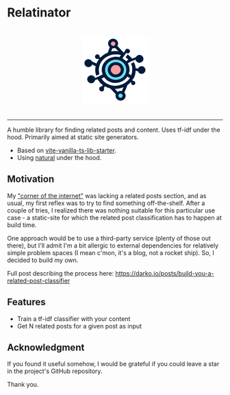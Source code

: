 # Relatinator


<div style="display: flex; align-items: center; justify-content: center; padding: 20px;">
  <?xml version="1.0" encoding="UTF-8" standalone="no"?>
<!DOCTYPE svg PUBLIC "-//W3C//DTD SVG 1.1//EN" "http://www.w3.org/Graphics/SVG/1.1/DTD/svg11.dtd">
<svg xmlns="http://www.w3.org/2000/svg" width="160px" height="160px" version="1.1" viewBox="0.00 0.00 326.00 333.00">
<g stroke-width="2.00" fill="none" stroke-linecap="butt">
<path stroke="#808d9e" vector-effect="non-scaling-stroke" d="
  M 208.13 271.41
  C 214.36 259.52 218.43 249.13 223.32 235.85
  A 1.50 1.49 -6.6 0 1 223.90 235.12
  Q 232.39 229.49 239.20 221.89
  A 0.79 0.78 -57.1 0 1 240.09 221.69
  C 241.58 222.33 242.04 223.47 241.92 225.18
  C 241.48 231.31 245.85 235.59 251.73 235.58
  C 264.14 235.54 265.55 215.17 251.08 216.01
  Q 250.57 216.04 250.22 215.66
  L 246.79 211.96
  Q 246.47 211.62 246.80 211.28
  C 255.35 202.67 260.64 188.22 262.20 176.75
  Q 262.90 171.60 263.42 166.31
  A 0.34 0.33 7.1 0 1 263.81 166.01
  L 274.19 167.84
  Q 274.70 167.93 274.89 168.42
  C 280.62 183.77 299.78 185.44 308.36 171.65
  C 314.88 161.16 308.26 147.60 297.11 144.69
  C 287.73 142.24 279.10 146.72 275.39 155.68
  Q 275.18 156.19 274.64 156.06
  L 263.97 153.45
  Q 263.38 153.30 263.34 152.70
  Q 262.19 138.17 255.26 125.42
  Q 254.84 124.65 254.07 125.06
  L 241.03 132.09
  Q 240.73 132.25 240.93 132.53
  Q 243.53 136.16 244.77 141.25
  Q 250.51 164.78 242.17 187.62
  A 0.58 0.58 0.0 0 1 241.33 187.92
  L 229.99 181.00
  Q 229.50 180.70 229.73 180.17
  C 237.19 162.61 233.46 145.80 225.33 129.88
  Q 225.21 129.65 225.43 129.51
  Q 242.90 118.58 262.54 112.44
  Q 263.02 112.29 263.18 112.76
  C 267.35 124.74 279.21 130.79 291.08 125.09
  C 300.75 120.46 304.11 108.66 298.65 99.61
  C 293.18 90.56 282.04 86.73 272.55 92.04
  C 268.21 94.47 266.71 97.10 263.85 100.93
  Q 263.52 101.36 263.00 101.47
  Q 254.51 103.35 247.26 108.13
  A 0.66 0.65 57.0 0 1 246.34 107.93
  Q 245.09 105.93 243.38 104.12
  Q 235.19 95.49 225.74 87.85
  A 1.00 1.00 0.0 0 0 224.30 88.04
  L 215.16 100.47
  A 0.67 0.67 0.0 0 0 215.34 101.43
  Q 221.88 105.69 227.04 111.56
  A 1.31 1.31 0.0 0 1 226.84 113.47
  L 217.94 120.12
  Q 217.50 120.44 217.12 120.06
  C 211.48 114.49 206.59 109.99 199.48 106.93
  Q 198.99 106.72 199.26 106.26
  Q 207.46 92.65 217.07 80.01
  Q 217.39 79.60 217.83 79.86
  C 224.52 83.88 234.79 80.42 235.50 72.26
  C 236.63 59.08 217.25 54.43 212.66 67.06
  Q 212.20 68.33 211.82 69.65
  C 211.01 72.42 208.21 75.40 206.36 77.45
  A 1.31 1.31 0.0 0 1 204.43 77.48
  L 174.38 45.96
  Q 173.96 45.52 174.32 45.04
  Q 178.62 39.15 177.77 32.24
  C 176.10 18.79 165.58 10.73 152.43 11.14
  C 139.45 11.55 128.29 22.55 129.80 36.00
  Q 130.78 44.77 137.21 51.54
  Q 137.55 51.90 137.38 52.36
  L 128.50 77.59
  A 2.46 2.44 -89.9 0 1 127.01 79.09
  C 113.57 83.90 102.18 92.58 92.13 102.65
  Q 91.77 103.01 91.40 102.67
  L 87.87 99.44
  Q 87.52 99.12 87.62 98.66
  C 89.61 89.42 80.34 84.77 72.74 87.81
  C 59.84 92.98 67.19 113.23 80.99 107.75
  A 0.72 0.71 -30.8 0 1 81.80 107.95
  L 84.20 110.73
  A 0.72 0.72 0.0 0 1 84.26 111.61
  C 79.04 119.35 75.95 123.66 73.27 130.87
  Q 73.11 131.32 72.66 131.12
  L 51.17 121.40
  A 0.90 0.85 -1.5 0 1 50.76 121.03
  C 44.84 110.58 32.44 107.18 22.53 113.77
  C 10.19 121.97 12.71 140.01 24.91 146.26
  C 35.19 151.53 47.52 146.77 51.60 136.08
  A 0.61 0.60 23.1 0 1 52.43 135.75
  L 68.79 144.02
  Q 69.18 144.22 69.08 144.64
  C 65.49 159.51 65.87 175.63 72.82 189.56
  Q 73.03 189.97 73.43 189.74
  L 86.51 182.38
  A 0.80 0.79 -22.7 0 0 86.89 181.46
  Q 83.14 168.90 84.49 155.77
  C 87.59 125.69 106.39 104.62 133.52 92.99
  Q 156.56 83.11 180.73 87.60
  Q 186.57 88.69 192.38 89.87
  A 0.16 0.16 0.0 0 1 192.47 90.13
  L 184.78 99.80
  A 0.56 0.55 24.5 0 1 184.23 100.00
  Q 151.20 93.33 125.41 111.82
  C 101.99 128.62 92.37 156.32 102.95 183.32
  A 0.56 0.55 64.0 0 1 102.72 184.00
  Q 85.17 194.59 65.75 201.18
  Q 65.23 201.36 65.06 200.83
  C 59.53 183.49 35.16 184.26 29.17 201.32
  C 25.89 210.69 31.14 221.65 39.89 225.09
  C 50.50 229.26 60.66 224.67 65.06 214.17
  Q 65.67 212.73 66.29 211.27
  Q 66.48 210.81 66.97 210.74
  Q 72.91 209.81 78.24 207.08
  Q 78.50 206.95 78.64 207.20
  C 84.26 217.21 93.04 228.84 103.07 234.81
  Q 103.49 235.06 103.26 235.50
  L 100.08 241.62
  Q 99.85 242.05 99.37 242.11
  C 92.55 243.01 87.20 245.85 86.44 253.33
  C 85.81 259.53 89.66 265.04 95.77 266.31
  C 106.07 268.43 112.72 259.10 108.61 249.67
  Q 108.41 249.21 108.68 248.78
  C 110.18 246.44 111.75 245.18 113.06 242.75
  A 1.46 1.46 0.0 0 1 115.10 242.20
  Q 124.88 248.06 136.23 250.93
  C 139.77 251.82 141.45 253.73 143.86 256.14
  Q 155.53 267.83 166.90 279.78
  Q 167.24 280.14 167.09 280.60
  C 163.08 292.62 170.77 306.00 182.28 309.82
  C 197.29 314.79 215.15 304.53 214.41 287.28
  C 214.19 281.96 212.31 275.81 208.26 272.13
  Q 207.91 271.82 208.13 271.41"
/>
<path stroke="#7b5d6e" vector-effect="non-scaling-stroke" d="
  M 164.6841 34.4419
  A 10.80 10.40 -1.9 0 0 153.5452 24.4057
  A 10.80 10.40 -1.9 0 0 143.0959 35.1581
  A 10.80 10.40 -1.9 0 0 154.2348 45.1943
  A 10.80 10.40 -1.9 0 0 164.6841 34.4419"
/>
<path stroke="#808d9e" vector-effect="non-scaling-stroke" d="
  M 145.05 72.37
  Q 161.67 68.71 178.51 71.34
  Q 179.76 71.54 178.86 70.65
  L 164.04 55.94
  A 0.92 0.90 57.0 0 0 163.10 55.73
  Q 156.93 57.98 150.38 57.51
  A 0.88 0.86 -79.0 0 0 149.49 58.12
  L 144.97 72.28
  A 0.07 0.07 0.0 0 0 145.05 72.37"
/>
<path stroke="#347d96" vector-effect="non-scaling-stroke" d="
  M 217.9693 161.2303
  A 51.51 48.94 -0.3 0 0 166.2038 112.5607
  A 51.51 48.94 -0.3 0 0 114.9507 161.7697
  A 51.51 48.94 -0.3 0 0 166.7162 210.4393
  A 51.51 48.94 -0.3 0 0 217.9693 161.2303"
/>
<path stroke="#808d9e" vector-effect="non-scaling-stroke" d="
  M 184.77 222.76
  C 157.41 230.88 126.93 221.69 110.30 198.10
  A 0.52 0.52 0.0 0 0 109.59 197.96
  L 98.26 205.05
  A 0.52 0.51 -33.7 0 0 98.11 205.78
  C 112.78 227.40 139.61 240.07 165.49 239.14
  C 192.47 238.18 218.99 225.66 234.53 202.37
  A 0.83 0.83 0.0 0 0 234.24 201.19
  L 223.18 195.01
  A 0.34 0.33 31.0 0 0 222.73 195.12
  C 214.04 209.13 200.95 217.96 184.77 222.76"
/>
<path stroke="#808d9e" vector-effect="non-scaling-stroke" d="
  M 196.37 264.23
  L 203.90 246.57
  A 0.40 0.37 -1.3 0 0 203.37 246.09
  Q 184.35 254.33 163.56 254.18
  Q 162.48 254.17 163.21 254.97
  L 175.78 268.60
  A 0.24 0.23 47.6 0 0 176.11 268.62
  C 181.88 263.74 188.36 263.51 195.61 264.65
  A 0.72 0.72 0.0 0 0 196.37 264.23"
/>
<path stroke="#347d96" vector-effect="non-scaling-stroke" d="
  M 200.1560 287.5176
  A 10.30 9.90 1.6 0 0 190.1364 277.3339
  A 10.30 9.90 1.6 0 0 179.5640 286.9424
  A 10.30 9.90 1.6 0 0 189.5836 297.1261
  A 10.30 9.90 1.6 0 0 200.1560 287.5176"
/>
<path stroke="#347d96" vector-effect="non-scaling-stroke" d="
  M 206.0140 160.7366
  A 39.16 36.95 -1.0 0 0 166.2151 124.4756
  A 39.16 36.95 -1.0 0 0 127.7060 162.1034
  A 39.16 36.95 -1.0 0 0 167.5049 198.3644
  A 39.16 36.95 -1.0 0 0 206.0140 160.7366"
/>
<path stroke="#7b5d6e" vector-effect="non-scaling-stroke" d="
  M 190.8994 161.4080
  A 24.06 22.80 0.4 0 0 166.9992 138.4406
  A 24.06 22.80 0.4 0 0 142.7806 161.0720
  A 24.06 22.80 0.4 0 0 166.6808 184.0394
  A 24.06 22.80 0.4 0 0 190.8994 161.4080"
/>
</g>
<path fill="#ffffff" d="
  M 0.00 0.00
  L 326.00 0.00
  L 326.00 333.00
  L 0.00 333.00
  L 0.00 0.00
  Z
  M 208.13 271.41
  C 214.36 259.52 218.43 249.13 223.32 235.85
  A 1.50 1.49 -6.6 0 1 223.90 235.12
  Q 232.39 229.49 239.20 221.89
  A 0.79 0.78 -57.1 0 1 240.09 221.69
  C 241.58 222.33 242.04 223.47 241.92 225.18
  C 241.48 231.31 245.85 235.59 251.73 235.58
  C 264.14 235.54 265.55 215.17 251.08 216.01
  Q 250.57 216.04 250.22 215.66
  L 246.79 211.96
  Q 246.47 211.62 246.80 211.28
  C 255.35 202.67 260.64 188.22 262.20 176.75
  Q 262.90 171.60 263.42 166.31
  A 0.34 0.33 7.1 0 1 263.81 166.01
  L 274.19 167.84
  Q 274.70 167.93 274.89 168.42
  C 280.62 183.77 299.78 185.44 308.36 171.65
  C 314.88 161.16 308.26 147.60 297.11 144.69
  C 287.73 142.24 279.10 146.72 275.39 155.68
  Q 275.18 156.19 274.64 156.06
  L 263.97 153.45
  Q 263.38 153.30 263.34 152.70
  Q 262.19 138.17 255.26 125.42
  Q 254.84 124.65 254.07 125.06
  L 241.03 132.09
  Q 240.73 132.25 240.93 132.53
  Q 243.53 136.16 244.77 141.25
  Q 250.51 164.78 242.17 187.62
  A 0.58 0.58 0.0 0 1 241.33 187.92
  L 229.99 181.00
  Q 229.50 180.70 229.73 180.17
  C 237.19 162.61 233.46 145.80 225.33 129.88
  Q 225.21 129.65 225.43 129.51
  Q 242.90 118.58 262.54 112.44
  Q 263.02 112.29 263.18 112.76
  C 267.35 124.74 279.21 130.79 291.08 125.09
  C 300.75 120.46 304.11 108.66 298.65 99.61
  C 293.18 90.56 282.04 86.73 272.55 92.04
  C 268.21 94.47 266.71 97.10 263.85 100.93
  Q 263.52 101.36 263.00 101.47
  Q 254.51 103.35 247.26 108.13
  A 0.66 0.65 57.0 0 1 246.34 107.93
  Q 245.09 105.93 243.38 104.12
  Q 235.19 95.49 225.74 87.85
  A 1.00 1.00 0.0 0 0 224.30 88.04
  L 215.16 100.47
  A 0.67 0.67 0.0 0 0 215.34 101.43
  Q 221.88 105.69 227.04 111.56
  A 1.31 1.31 0.0 0 1 226.84 113.47
  L 217.94 120.12
  Q 217.50 120.44 217.12 120.06
  C 211.48 114.49 206.59 109.99 199.48 106.93
  Q 198.99 106.72 199.26 106.26
  Q 207.46 92.65 217.07 80.01
  Q 217.39 79.60 217.83 79.86
  C 224.52 83.88 234.79 80.42 235.50 72.26
  C 236.63 59.08 217.25 54.43 212.66 67.06
  Q 212.20 68.33 211.82 69.65
  C 211.01 72.42 208.21 75.40 206.36 77.45
  A 1.31 1.31 0.0 0 1 204.43 77.48
  L 174.38 45.96
  Q 173.96 45.52 174.32 45.04
  Q 178.62 39.15 177.77 32.24
  C 176.10 18.79 165.58 10.73 152.43 11.14
  C 139.45 11.55 128.29 22.55 129.80 36.00
  Q 130.78 44.77 137.21 51.54
  Q 137.55 51.90 137.38 52.36
  L 128.50 77.59
  A 2.46 2.44 -89.9 0 1 127.01 79.09
  C 113.57 83.90 102.18 92.58 92.13 102.65
  Q 91.77 103.01 91.40 102.67
  L 87.87 99.44
  Q 87.52 99.12 87.62 98.66
  C 89.61 89.42 80.34 84.77 72.74 87.81
  C 59.84 92.98 67.19 113.23 80.99 107.75
  A 0.72 0.71 -30.8 0 1 81.80 107.95
  L 84.20 110.73
  A 0.72 0.72 0.0 0 1 84.26 111.61
  C 79.04 119.35 75.95 123.66 73.27 130.87
  Q 73.11 131.32 72.66 131.12
  L 51.17 121.40
  A 0.90 0.85 -1.5 0 1 50.76 121.03
  C 44.84 110.58 32.44 107.18 22.53 113.77
  C 10.19 121.97 12.71 140.01 24.91 146.26
  C 35.19 151.53 47.52 146.77 51.60 136.08
  A 0.61 0.60 23.1 0 1 52.43 135.75
  L 68.79 144.02
  Q 69.18 144.22 69.08 144.64
  C 65.49 159.51 65.87 175.63 72.82 189.56
  Q 73.03 189.97 73.43 189.74
  L 86.51 182.38
  A 0.80 0.79 -22.7 0 0 86.89 181.46
  Q 83.14 168.90 84.49 155.77
  C 87.59 125.69 106.39 104.62 133.52 92.99
  Q 156.56 83.11 180.73 87.60
  Q 186.57 88.69 192.38 89.87
  A 0.16 0.16 0.0 0 1 192.47 90.13
  L 184.78 99.80
  A 0.56 0.55 24.5 0 1 184.23 100.00
  Q 151.20 93.33 125.41 111.82
  C 101.99 128.62 92.37 156.32 102.95 183.32
  A 0.56 0.55 64.0 0 1 102.72 184.00
  Q 85.17 194.59 65.75 201.18
  Q 65.23 201.36 65.06 200.83
  C 59.53 183.49 35.16 184.26 29.17 201.32
  C 25.89 210.69 31.14 221.65 39.89 225.09
  C 50.50 229.26 60.66 224.67 65.06 214.17
  Q 65.67 212.73 66.29 211.27
  Q 66.48 210.81 66.97 210.74
  Q 72.91 209.81 78.24 207.08
  Q 78.50 206.95 78.64 207.20
  C 84.26 217.21 93.04 228.84 103.07 234.81
  Q 103.49 235.06 103.26 235.50
  L 100.08 241.62
  Q 99.85 242.05 99.37 242.11
  C 92.55 243.01 87.20 245.85 86.44 253.33
  C 85.81 259.53 89.66 265.04 95.77 266.31
  C 106.07 268.43 112.72 259.10 108.61 249.67
  Q 108.41 249.21 108.68 248.78
  C 110.18 246.44 111.75 245.18 113.06 242.75
  A 1.46 1.46 0.0 0 1 115.10 242.20
  Q 124.88 248.06 136.23 250.93
  C 139.77 251.82 141.45 253.73 143.86 256.14
  Q 155.53 267.83 166.90 279.78
  Q 167.24 280.14 167.09 280.60
  C 163.08 292.62 170.77 306.00 182.28 309.82
  C 197.29 314.79 215.15 304.53 214.41 287.28
  C 214.19 281.96 212.31 275.81 208.26 272.13
  Q 207.91 271.82 208.13 271.41
  Z"
/>
<path fill="#001b3c" d="
  M 208.26 272.13
  C 212.31 275.81 214.19 281.96 214.41 287.28
  C 215.15 304.53 197.29 314.79 182.28 309.82
  C 170.77 306.00 163.08 292.62 167.09 280.60
  Q 167.24 280.14 166.90 279.78
  Q 155.53 267.83 143.86 256.14
  C 141.45 253.73 139.77 251.82 136.23 250.93
  Q 124.88 248.06 115.10 242.20
  A 1.46 1.46 0.0 0 0 113.06 242.75
  C 111.75 245.18 110.18 246.44 108.68 248.78
  Q 108.41 249.21 108.61 249.67
  C 112.72 259.10 106.07 268.43 95.77 266.31
  C 89.66 265.04 85.81 259.53 86.44 253.33
  C 87.20 245.85 92.55 243.01 99.37 242.11
  Q 99.85 242.05 100.08 241.62
  L 103.26 235.50
  Q 103.49 235.06 103.07 234.81
  C 93.04 228.84 84.26 217.21 78.64 207.20
  Q 78.50 206.95 78.24 207.08
  Q 72.91 209.81 66.97 210.74
  Q 66.48 210.81 66.29 211.27
  Q 65.67 212.73 65.06 214.17
  C 60.66 224.67 50.50 229.26 39.89 225.09
  C 31.14 221.65 25.89 210.69 29.17 201.32
  C 35.16 184.26 59.53 183.49 65.06 200.83
  Q 65.23 201.36 65.75 201.18
  Q 85.17 194.59 102.72 184.00
  A 0.56 0.55 64.0 0 0 102.95 183.32
  C 92.37 156.32 101.99 128.62 125.41 111.82
  Q 151.20 93.33 184.23 100.00
  A 0.56 0.55 24.5 0 0 184.78 99.80
  L 192.47 90.13
  A 0.16 0.16 0.0 0 0 192.38 89.87
  Q 186.57 88.69 180.73 87.60
  Q 156.56 83.11 133.52 92.99
  C 106.39 104.62 87.59 125.69 84.49 155.77
  Q 83.14 168.90 86.89 181.46
  A 0.80 0.79 -22.7 0 1 86.51 182.38
  L 73.43 189.74
  Q 73.03 189.97 72.82 189.56
  C 65.87 175.63 65.49 159.51 69.08 144.64
  Q 69.18 144.22 68.79 144.02
  L 52.43 135.75
  A 0.61 0.60 23.1 0 0 51.60 136.08
  C 47.52 146.77 35.19 151.53 24.91 146.26
  C 12.71 140.01 10.19 121.97 22.53 113.77
  C 32.44 107.18 44.84 110.58 50.76 121.03
  A 0.90 0.85 -1.5 0 0 51.17 121.40
  L 72.66 131.12
  Q 73.11 131.32 73.27 130.87
  C 75.95 123.66 79.04 119.35 84.26 111.61
  A 0.72 0.72 0.0 0 0 84.20 110.73
  L 81.80 107.95
  A 0.72 0.71 -30.8 0 0 80.99 107.75
  C 67.19 113.23 59.84 92.98 72.74 87.81
  C 80.34 84.77 89.61 89.42 87.62 98.66
  Q 87.52 99.12 87.87 99.44
  L 91.40 102.67
  Q 91.77 103.01 92.13 102.65
  C 102.18 92.58 113.57 83.90 127.01 79.09
  A 2.46 2.44 -89.9 0 0 128.50 77.59
  L 137.38 52.36
  Q 137.55 51.90 137.21 51.54
  Q 130.78 44.77 129.80 36.00
  C 128.29 22.55 139.45 11.55 152.43 11.14
  C 165.58 10.73 176.10 18.79 177.77 32.24
  Q 178.62 39.15 174.32 45.04
  Q 173.96 45.52 174.38 45.96
  L 204.43 77.48
  A 1.31 1.31 0.0 0 0 206.36 77.45
  C 208.21 75.40 211.01 72.42 211.82 69.65
  Q 212.20 68.33 212.66 67.06
  C 217.25 54.43 236.63 59.08 235.50 72.26
  C 234.79 80.42 224.52 83.88 217.83 79.86
  Q 217.39 79.60 217.07 80.01
  Q 207.46 92.65 199.26 106.26
  Q 198.99 106.72 199.48 106.93
  C 206.59 109.99 211.48 114.49 217.12 120.06
  Q 217.50 120.44 217.94 120.12
  L 226.84 113.47
  A 1.31 1.31 0.0 0 0 227.04 111.56
  Q 221.88 105.69 215.34 101.43
  A 0.67 0.67 0.0 0 1 215.16 100.47
  L 224.30 88.04
  A 1.00 1.00 0.0 0 1 225.74 87.85
  Q 235.19 95.49 243.38 104.12
  Q 245.09 105.93 246.34 107.93
  A 0.66 0.65 57.0 0 0 247.26 108.13
  Q 254.51 103.35 263.00 101.47
  Q 263.52 101.36 263.85 100.93
  C 266.71 97.10 268.21 94.47 272.55 92.04
  C 282.04 86.73 293.18 90.56 298.65 99.61
  C 304.11 108.66 300.75 120.46 291.08 125.09
  C 279.21 130.79 267.35 124.74 263.18 112.76
  Q 263.02 112.29 262.54 112.44
  Q 242.90 118.58 225.43 129.51
  Q 225.21 129.65 225.33 129.88
  C 233.46 145.80 237.19 162.61 229.73 180.17
  Q 229.50 180.70 229.99 181.00
  L 241.33 187.92
  A 0.58 0.58 0.0 0 0 242.17 187.62
  Q 250.51 164.78 244.77 141.25
  Q 243.53 136.16 240.93 132.53
  Q 240.73 132.25 241.03 132.09
  L 254.07 125.06
  Q 254.84 124.65 255.26 125.42
  Q 262.19 138.17 263.34 152.70
  Q 263.38 153.30 263.97 153.45
  L 274.64 156.06
  Q 275.18 156.19 275.39 155.68
  C 279.10 146.72 287.73 142.24 297.11 144.69
  C 308.26 147.60 314.88 161.16 308.36 171.65
  C 299.78 185.44 280.62 183.77 274.89 168.42
  Q 274.70 167.93 274.19 167.84
  L 263.81 166.01
  A 0.34 0.33 7.1 0 0 263.42 166.31
  Q 262.90 171.60 262.20 176.75
  C 260.64 188.22 255.35 202.67 246.80 211.28
  Q 246.47 211.62 246.79 211.96
  L 250.22 215.66
  Q 250.57 216.04 251.08 216.01
  C 265.55 215.17 264.14 235.54 251.73 235.58
  C 245.85 235.59 241.48 231.31 241.92 225.18
  C 242.04 223.47 241.58 222.33 240.09 221.69
  A 0.79 0.78 -57.1 0 0 239.20 221.89
  Q 232.39 229.49 223.90 235.12
  A 1.50 1.49 -6.6 0 0 223.32 235.85
  C 218.43 249.13 214.36 259.52 208.13 271.41
  Q 207.91 271.82 208.26 272.13
  Z
  M 164.6841 34.4419
  A 10.80 10.40 -1.9 0 0 153.5452 24.4057
  A 10.80 10.40 -1.9 0 0 143.0959 35.1581
  A 10.80 10.40 -1.9 0 0 154.2348 45.1943
  A 10.80 10.40 -1.9 0 0 164.6841 34.4419
  Z
  M 145.05 72.37
  Q 161.67 68.71 178.51 71.34
  Q 179.76 71.54 178.86 70.65
  L 164.04 55.94
  A 0.92 0.90 57.0 0 0 163.10 55.73
  Q 156.93 57.98 150.38 57.51
  A 0.88 0.86 -79.0 0 0 149.49 58.12
  L 144.97 72.28
  A 0.07 0.07 0.0 0 0 145.05 72.37
  Z
  M 217.9693 161.2303
  A 51.51 48.94 -0.3 0 0 166.2038 112.5607
  A 51.51 48.94 -0.3 0 0 114.9507 161.7697
  A 51.51 48.94 -0.3 0 0 166.7162 210.4393
  A 51.51 48.94 -0.3 0 0 217.9693 161.2303
  Z
  M 184.77 222.76
  C 157.41 230.88 126.93 221.69 110.30 198.10
  A 0.52 0.52 0.0 0 0 109.59 197.96
  L 98.26 205.05
  A 0.52 0.51 -33.7 0 0 98.11 205.78
  C 112.78 227.40 139.61 240.07 165.49 239.14
  C 192.47 238.18 218.99 225.66 234.53 202.37
  A 0.83 0.83 0.0 0 0 234.24 201.19
  L 223.18 195.01
  A 0.34 0.33 31.0 0 0 222.73 195.12
  C 214.04 209.13 200.95 217.96 184.77 222.76
  Z
  M 196.37 264.23
  L 203.90 246.57
  A 0.40 0.37 -1.3 0 0 203.37 246.09
  Q 184.35 254.33 163.56 254.18
  Q 162.48 254.17 163.21 254.97
  L 175.78 268.60
  A 0.24 0.23 47.6 0 0 176.11 268.62
  C 181.88 263.74 188.36 263.51 195.61 264.65
  A 0.72 0.72 0.0 0 0 196.37 264.23
  Z
  M 200.1560 287.5176
  A 10.30 9.90 1.6 0 0 190.1364 277.3339
  A 10.30 9.90 1.6 0 0 179.5640 286.9424
  A 10.30 9.90 1.6 0 0 189.5836 297.1261
  A 10.30 9.90 1.6 0 0 200.1560 287.5176
  Z"
/>
<ellipse fill="#f69ea0" cx="0.00" cy="0.00" transform="translate(153.89,34.80) rotate(-1.9)" rx="10.80" ry="10.40"/>
<path fill="#ffffff" d="
  M 145.05 72.37
  A 0.07 0.07 0.0 0 1 144.97 72.28
  L 149.49 58.12
  A 0.88 0.86 -79.0 0 1 150.38 57.51
  Q 156.93 57.98 163.10 55.73
  A 0.92 0.90 57.0 0 1 164.04 55.94
  L 178.86 70.65
  Q 179.76 71.54 178.51 71.34
  Q 161.67 68.71 145.05 72.37
  Z"
/>
<path fill="#68dff0" d="
  M 217.9693 161.2303
  A 51.51 48.94 -0.3 0 1 166.7162 210.4393
  A 51.51 48.94 -0.3 0 1 114.9507 161.7697
  A 51.51 48.94 -0.3 0 1 166.2038 112.5607
  A 51.51 48.94 -0.3 0 1 217.9693 161.2303
  Z
  M 206.0140 160.7366
  A 39.16 36.95 -1.0 0 0 166.2151 124.4756
  A 39.16 36.95 -1.0 0 0 127.7060 162.1034
  A 39.16 36.95 -1.0 0 0 167.5049 198.3644
  A 39.16 36.95 -1.0 0 0 206.0140 160.7366
  Z"
/>
<path fill="#001b3c" d="
  M 206.0140 160.7366
  A 39.16 36.95 -1.0 0 1 167.5049 198.3644
  A 39.16 36.95 -1.0 0 1 127.7060 162.1034
  A 39.16 36.95 -1.0 0 1 166.2151 124.4756
  A 39.16 36.95 -1.0 0 1 206.0140 160.7366
  Z
  M 190.8994 161.4080
  A 24.06 22.80 0.4 0 0 166.9992 138.4406
  A 24.06 22.80 0.4 0 0 142.7806 161.0720
  A 24.06 22.80 0.4 0 0 166.6808 184.0394
  A 24.06 22.80 0.4 0 0 190.8994 161.4080
  Z"
/>
<ellipse fill="#f69ea0" cx="0.00" cy="0.00" transform="translate(166.84,161.24) rotate(0.4)" rx="24.06" ry="22.80"/>
<path fill="#ffffff" d="
  M 110.30 198.10
  C 126.93 221.69 157.41 230.88 184.77 222.76
  C 200.95 217.96 214.04 209.13 222.73 195.12
  A 0.34 0.33 31.0 0 1 223.18 195.01
  L 234.24 201.19
  A 0.83 0.83 0.0 0 1 234.53 202.37
  C 218.99 225.66 192.47 238.18 165.49 239.14
  C 139.61 240.07 112.78 227.40 98.11 205.78
  A 0.52 0.51 -33.7 0 1 98.26 205.05
  L 109.59 197.96
  A 0.52 0.52 0.0 0 1 110.30 198.10
  Z"
/>
<path fill="#ffffff" d="
  M 203.90 246.57
  L 196.37 264.23
  A 0.72 0.72 0.0 0 1 195.61 264.65
  C 188.36 263.51 181.88 263.74 176.11 268.62
  A 0.24 0.23 47.6 0 1 175.78 268.60
  L 163.21 254.97
  Q 162.48 254.17 163.56 254.18
  Q 184.35 254.33 203.37 246.09
  A 0.40 0.37 -1.3 0 1 203.90 246.57
  Z"
/>
<ellipse fill="#68dff0" cx="0.00" cy="0.00" transform="translate(189.86,287.23) rotate(1.6)" rx="10.30" ry="9.90"/>
</svg>
</div>

---

A humble library for finding related posts and content. Uses tf-idf under the hood. Primarily aimed at static site generators.

- Based on [vite-vanilla-ts-lib-starter](https://github.com/kbysiec/vite-vanilla-ts-lib-starter/tree/master).
- Using [natural](https://naturalnode.github.io/natural/) under the hood.

## Motivation

My ["corner of the internet"](https://darko.io) was lacking a related posts section, and as usual, my first reflex was to try to find something off-the-shelf. After a couple of tries, I realized there was nothing suitable for this particular use case - a static-site for which the related post classification has to happen at build time.

One approach would be to use a third-party service (plenty of those out there), but I'll admit I'm a bit allergic to external dependencies for relatively simple problem spaces (I mean c'mon, it's a blog, not a rocket ship). So, I decided to build my own.

Full post describing the process here: https://darko.io/posts/build-you-a-related-post-classifier

## Features

- Train a tf-idf classifier with your content
- Get N related posts for a given post as input

## Acknowledgment

If you found it useful somehow, I would be grateful if you could leave a star in the project's GitHub repository.

Thank you.
